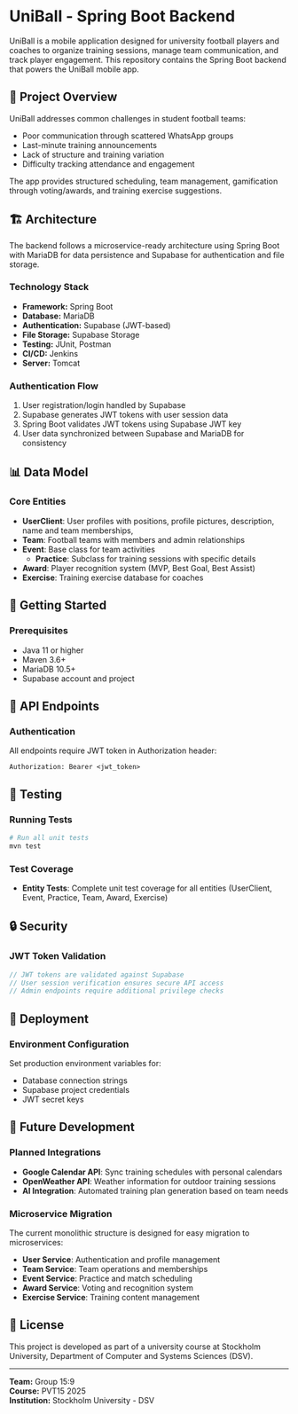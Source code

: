 # UniBall - Spring Boot Backend

UniBall is a mobile application designed for university football players and coaches to organize training sessions, manage team communication, and track player engagement. This repository contains the Spring Boot backend that powers the UniBall mobile app.

## 📱 Project Overview

UniBall addresses common challenges in student football teams:
- Poor communication through scattered WhatsApp groups
- Last-minute training announcements
- Lack of structure and training variation
- Difficulty tracking attendance and engagement

The app provides structured scheduling, team management, gamification through voting/awards, and training exercise suggestions.

## 🏗️ Architecture

The backend follows a microservice-ready architecture using Spring Boot with MariaDB for data persistence and Supabase for authentication and file storage.

### Technology Stack
- **Framework:** Spring Boot
- **Database:** MariaDB
- **Authentication:** Supabase (JWT-based)
- **File Storage:** Supabase Storage
- **Testing:** JUnit, Postman
- **CI/CD:** Jenkins
- **Server:** Tomcat

### Authentication Flow
1. User registration/login handled by Supabase
2. Supabase generates JWT tokens with user session data
3. Spring Boot validates JWT tokens using Supabase JWT key
4. User data synchronized between Supabase and MariaDB for consistency

## 📊 Data Model

### Core Entities

- **UserClient**: User profiles with positions, profile pictures, description, name and team memberships, 
- **Team**: Football teams with members and admin relationships
- **Event**: Base class for team activities
  - **Practice**: Subclass for training sessions with specific details
- **Award**: Player recognition system (MVP, Best Goal, Best Assist)
- **Exercise**: Training exercise database for coaches

## 🚀 Getting Started

### Prerequisites
- Java 11 or higher
- Maven 3.6+
- MariaDB 10.5+
- Supabase account and project

## 🔧 API Endpoints

### Authentication
All endpoints require JWT token in Authorization header:
```
Authorization: Bearer <jwt_token>
```

## 🧪 Testing

### Running Tests
```bash
# Run all unit tests
mvn test
```

### Test Coverage
- **Entity Tests**: Complete unit test coverage for all entities (UserClient, Event, Practice, Team, Award, Exercise)

## 🔒 Security

### JWT Token Validation
```java
// JWT tokens are validated against Supabase
// User session verification ensures secure API access
// Admin endpoints require additional privilege checks
```

## 🚀 Deployment

### Environment Configuration
Set production environment variables for:
- Database connection strings
- Supabase project credentials
- JWT secret keys

## 🔮 Future Development

### Planned Integrations
- **Google Calendar API**: Sync training schedules with personal calendars
- **OpenWeather API**: Weather information for outdoor training sessions
- **AI Integration**: Automated training plan generation based on team needs

### Microservice Migration
The current monolithic structure is designed for easy migration to microservices:
- **User Service**: Authentication and profile management
- **Team Service**: Team operations and memberships
- **Event Service**: Practice and match scheduling
- **Award Service**: Voting and recognition system
- **Exercise Service**: Training content management


## 📄 License

This project is developed as part of a university course at Stockholm University, Department of Computer and Systems Sciences (DSV).

---

**Team:** Group 15:9  
**Course:** PVT15 2025  
**Institution:** Stockholm University - DSV
